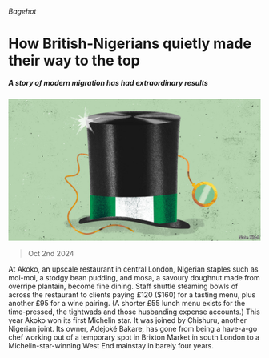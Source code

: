 ###### Bagehot

# How British-Nigerians quietly made their way to the top 

##### A story of modern migration has had extraordinary results 

![image](images/20241005_BRD000.jpg) 

> Oct 2nd 2024 

At Akoko, an upscale restaurant in central London, Nigerian staples such as moi-moi, a stodgy bean pudding, and mosa, a savoury doughnut made from overripe plantain, become fine dining. Staff shuttle steaming bowls of  across the restaurant to clients paying £120 ($160) for a tasting menu, plus another £95 for a wine pairing. (A shorter £55 lunch menu exists for the time-pressed, the tightwads and those husbanding expense accounts.) This year Akoko won its first Michelin star. It was joined by Chishuru, another Nigerian joint. Its owner, Adejoké Bakare, has gone from being a have-a-go chef working out of a temporary spot in Brixton Market in south London to a Michelin-star-winning West End mainstay in barely four years. 

